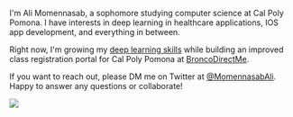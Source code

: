 I'm Ali Momennasab, a sophomore studying computer science at Cal Poly Pomona. I have interests in deep learning in healthcare applications, IOS app development, and everything in between.

Right now, I'm growing my [deep learning skills](https://github.com/alimomennasab/ChestXRay-Classification) while building an improved class registration portal for Cal Poly Pomona at [BroncoDirectMe](https://github.com/BroncoDirectMe).

If you want to reach out, please DM me on Twitter at [@MomennasabAli](https://twitter.com/MomennasabAli). Happy to answer any questions or collaborate!

![](https://komarev.com/ghpvc/?username=alimomennasasb&color=blue)

<!--
**alimomennasab/alimomennasab** is a ✨ _special_ ✨ repository because its `README.md` (this file) appears on your GitHub profile.

Here are some ideas to get you started:

- 🔭 I’m currently working on ...
- 🌱 I’m currently learning ...
- 👯 I’m looking to collaborate on ...
- 🤔 I’m looking for help with ...
- 💬 Ask me about ...
- 📫 How to reach me: ...
- 😄 Pronouns: ...
- ⚡ Fun fact: ...
-->
